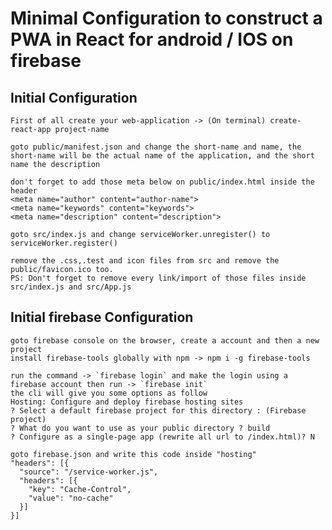 # Minimal Configuration to construct a PWA in React for android / IOS on firebase

## Initial Configuration

    First of all create your web-application -> (On terminal) create-react-app project-name
    
    goto public/manifest.json and change the short-name and name, the short-name will be the actual name of the application, and the short name the description
    
    don't forget to add those meta below on public/index.html inside the header
    <meta name="author" content="author-name">
    <meta name="keywords" content="keywords">
    <meta name="description" content="description">

    goto src/index.js and change serviceWorker.unregister() to serviceWorker.register()

    remove the .css,.test and icon files from src and remove the public/favicon.ico too.
    PS: Don't forget to remove every link/import of those files inside src/index.js and src/App.js

## Initial firebase Configuration

    goto firebase console on the browser, create a account and then a new project
    install firebase-tools globally with npm -> npm i -g firebase-tools
    
    run the command -> `firebase login` and make the login using a firebase account then run -> `firebase init`
    the cli will give you some options as follow
    Hosting: Configure and deploy firebase hosting sites
    ? Select a default firebase project for this directory : (Firebase project)
    ? What do you want to use as your public directory ? build
    ? Configure as a single-page app (rewrite all url to /index.html)? N
    
    goto firebase.json and write this code inside "hosting"
    "headers": [{
      "source": "/service-worker.js",
      "headers": [{
        "key": "Cache-Control",
        "value": "no-cache"
      }]
    }]
